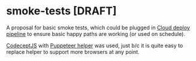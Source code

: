 # smoke-tests [DRAFT]

A proposal for basic smoke tests, which could be plugged in [Cloud deploy pipeline](https://buildkite.com/sourcegraph/deploy-sourcegraph-cloud) to ensure basic happy paths are working (or used on schedule).

[CodeceptJS](https://codecept.io/) with [Puppeteer helper](https://codecept.io/helpers/Puppeteer/) was used, just b/c it is quite easy to replace helper to support more browsers at any point.
